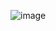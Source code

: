 ![image](https://github.com/JoyeshShrestha/JavaScript/assets/84576929/3688b47f-556e-48a9-9a2f-037bcd49985d)
